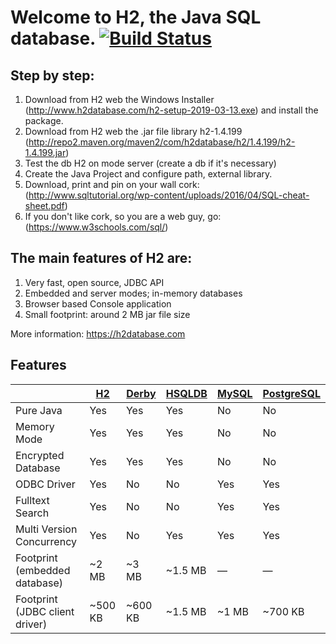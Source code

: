 # Welcome to H2, the Java SQL database. [![Build Status](https://travis-ci.org/h2database/h2database.svg?branch=master)](https://travis-ci.org/h2database/h2database)



## Step by step:

1. Download from H2 web the Windows Installer (http://www.h2database.com/h2-setup-2019-03-13.exe) and install the package.
2. Download from H2 web the .jar file library h2-1.4.199 (http://repo2.maven.org/maven2/com/h2database/h2/1.4.199/h2-1.4.199.jar)
3. Test the db H2 on mode server (create a db if it's necessary)
4. Create the Java Project and configure path, external library.
5. Download, print and pin on your wall cork: (http://www.sqltutorial.org/wp-content/uploads/2016/04/SQL-cheat-sheet.pdf)
6. If you don't like cork, so you are a web guy, go: (https://www.w3schools.com/sql/)



## The main features of H2 are:

1. Very fast, open source, JDBC API
2. Embedded and server modes; in-memory databases
3. Browser based Console application
4. Small footprint: around 2 MB jar file size

More information: https://h2database.com

## Features

| | [H2](https://h2database.com/) | [Derby](https://db.apache.org/derby) | [HSQLDB](http://hsqldb.org) | [MySQL](https://www.mysql.com/) | [PostgreSQL](https://www.postgresql.org) |
|--------------------------------|---------|---------|---------|-------|---------|
| Pure Java                      | Yes     | Yes     | Yes     | No    | No      |
| Memory Mode                    | Yes     | Yes     | Yes     | No    | No      |
| Encrypted Database             | Yes     | Yes     | Yes     | No    | No      |
| ODBC Driver                    | Yes     | No      | No      | Yes   | Yes     |
| Fulltext Search                | Yes     | No      | No      | Yes   | Yes     |
| Multi Version Concurrency      | Yes     | No      | Yes     | Yes   | Yes     |
| Footprint (embedded database)  | ~2 MB   | ~3 MB   | ~1.5 MB | —     | —       |
| Footprint (JDBC client driver) | ~500 KB | ~600 KB | ~1.5 MB | ~1 MB | ~700 KB |

